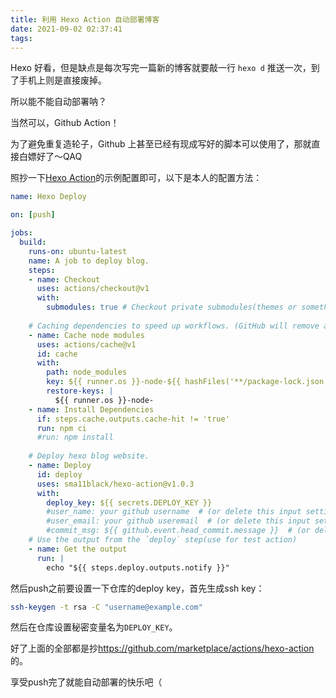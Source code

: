 ```yaml
---
title: 利用 Hexo Action 自动部署博客
date: 2021-09-02 02:37:41
tags:
---
```

Hexo 好看，但是缺点是每次写完一篇新的博客就要敲一行 `hexo d` 推送一次，到了手机上则是直接废掉。

所以能不能自动部署呐？

当然可以，Github Action！

为了避免重复造轮子，Github 上甚至已经有现成写好的脚本可以使用了，那就直接白嫖好了～QAQ

照抄一下[Hexo Action](https://github.com/marketplace/actions/hexo-action)的示例配置即可，以下是本人的配置方法：
```yaml ~/yuuki410.github.io/.github/workflows/hexo_actions.yml
name: Hexo Deploy

on: [push]

jobs:
  build:
    runs-on: ubuntu-latest
    name: A job to deploy blog.
    steps:
    - name: Checkout
      uses: actions/checkout@v1
      with:
        submodules: true # Checkout private submodules(themes or something else).
    
    # Caching dependencies to speed up workflows. (GitHub will remove any cache entries that have not been accessed in over 7 days.)
    - name: Cache node modules
      uses: actions/cache@v1
      id: cache
      with:
        path: node_modules
        key: ${{ runner.os }}-node-${{ hashFiles('**/package-lock.json') }}
        restore-keys: |
          ${{ runner.os }}-node-
    - name: Install Dependencies
      if: steps.cache.outputs.cache-hit != 'true'
      run: npm ci
      #run: npm install
    
    # Deploy hexo blog website.
    - name: Deploy
      id: deploy
      uses: sma11black/hexo-action@v1.0.3
      with:
        deploy_key: ${{ secrets.DEPLOY_KEY }}
        #user_name: your github username  # (or delete this input setting to use bot account)
        #user_email: your github useremail  # (or delete this input setting to use bot account)
        #commit_msg: ${{ github.event.head_commit.message }}  # (or delete this input setting to use hexo default settings)
    # Use the output from the `deploy` step(use for test action)
    - name: Get the output
      run: |
        echo "${{ steps.deploy.outputs.notify }}"
```

然后push之前要设置一下仓库的deploy key，首先生成ssh key：
```bash
ssh-keygen -t rsa -C "username@example.com"
```

然后在仓库设置秘密变量名为`DEPLOY_KEY`。

好了上面的全部都是抄<https://github.com/marketplace/actions/hexo-action>的。

享受push完了就能自动部署的快乐吧（